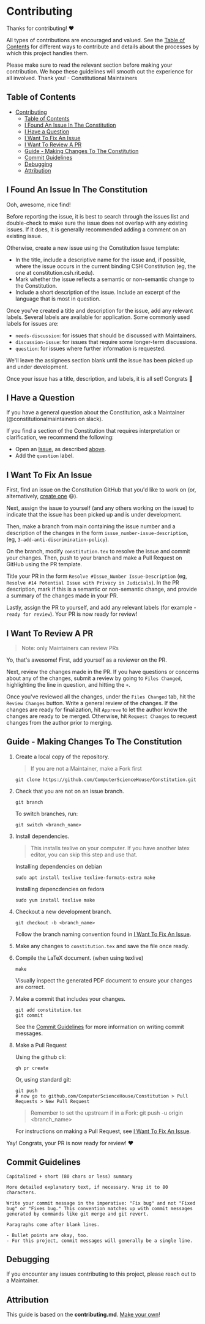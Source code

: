 # Contributing

Thanks for contributing! ❤️ 

All types of contributions are encouraged and valued. See the [Table of Contents](#table-of-contents) for different ways to contribute and details about the processes by which this project handles them. 

Please make sure to read the relevant section before making your contribution. We hope these guidelines will smooth out the experience for all involved. Thank you! - Constitutional Maintainers

## Table of Contents

- [Contributing](#contributing)
  - [Table of Contents](#table-of-contents)
  - [I Found An Issue In The Constitution](#i-found-an-issue-in-the-constitution)
  - [I Have a Question](#i-have-a-question)
  - [I Want To Fix An Issue](#i-want-to-fix-an-issue)
  - [I Want To Review A PR](#i-want-to-review-a-pr)
  - [Guide - Making Changes To The Constitution](#guide---making-changes-to-the-constitution)
  - [Commit Guidelines](#commit-guidelines)
  - [Debugging](#debugging)
  - [Attribution](#attribution)

## I Found An Issue In The Constitution

Ooh, awesome, nice find!

Before reporting the issue, it is best to search through the issues list and double-check to make sure the issue does not overlap with any existing issues. If it does, it is generally recommended adding a comment on an existing issue.

Otherwise, create a new issue using the Constitution Issue template:

- In the title, include a descriptive name for the issue and, if possible, where the issue occurs in the current binding CSH Constitution (eg, the one at constitution.csh.rit.edu).
- Mark whether the issue reflects a semantic or non-semantic change to the Constitution.
- Include a short description of the issue. Include an excerpt of the language that is most in question.

Once you've created a title and description for the issue, add any relevant labels. Several labels are available for application. Some commonly used labels for issues are:

- `needs-discussion`: for issues that should be discussed with Maintainers.
- `discussion-issue`: for issues that require some longer-term discussions.
- `question`: for issues where further information is requested.

We'll leave the assignees section blank until the issue has been picked up and under development.

Once your issue has a title, description, and labels, it is all set! Congrats 🎉

## I Have a Question

If you have a general question about the Constitution, ask a Maintainer (@constitutionalmaintainers on slack).

If you find a section of the Constitution that requires interpretation or clarification, we recommend the following:

- Open an [Issue](/issues/new), as described [above](#i-found-an-issue-in-the-constitution).
- Add the `question` label.

## I Want To Fix An Issue

First, find an issue on the Constitution GitHub that you'd like to work on (or, alternatively, [create one](#i-found-an-issue-in-the-constitution) 😃). 

Next, assign the issue to yourself (and any others working on the issue) to indicate that the issue has been picked up and is under development.

Then, make a branch from main containing the issue number and a description of the changes in the form `issue_number-issue-description`, (eg, `3-add-anti-discrimination-policy`). 

On the branch, modify `constitution.tex` to resolve the issue and commit your changes. Then, push to your branch and make a Pull Request on GitHub using the PR template.

Title your PR in the form `Resolve #Issue_Number Issue-Description` (eg, `Resolve #14 Potential Issue with Privacy in Judicials`). In the PR description, mark if this is a semantic or non-semantic change, and provide a summary of the changes made in your PR. 

Lastly, assign the PR to yourself, and add any relevant labels (for example - `ready for review`). Your PR is now ready for review!

## I Want To Review A PR

> Note: only Maintainers can review PRs 

Yo, that's awesome! First, add yourself as a reviewer on the PR.

Next, review the changes made in the PR. If you have questions or concerns about any of the changes, submit a review by going to `Files Changed`, highlighting the line in question, and hitting the `+`.

Once you've reviewed all the changes, under the `Files Changed` tab, hit the `Review Changes` button. Write a general review of the changes. If the changes are ready for finalization, hit `Approve` to let the author know the changes are ready to be merged. Otherwise, hit `Request Changes` to request changes from the author prior to merging.

## Guide - Making Changes To The Constitution

1. Create a local copy of the repository.

    > If you are not a Maintainer, make a Fork first 

    ```
    git clone https://github.com/ComputerScienceHouse/Constitution.git
    ```

2. Check that you are not on an issue branch.
    
    ```
    git branch
    ```
    
    To switch branches, run:
    
    ```
    git switch <branch_name>
    ```

3. Install dependencies. 

    > This installs texlive on your computer. If you have another latex editor, you can skip this step and use that.
    
    Installing dependencies on debian
    
    ```
    sudo apt install texlive texlive-formats-extra make
    ```
    
    Installing depencdencies on fedora
    
    ```
    sudo yum install texlive make
    ```

4. Checkout a new development branch.

    ```
    git checkout -b <branch_name>
    ```

    Follow the branch naming convention found in [I Want To Fix An Issue](#i-want-to-fix-an-issue).

5. Make any changes to `constitution.tex` and save the file once ready.

6. Compile the LaTeX document. (when using texlive)
    
    ```
    make
    ```
    
    Visually inspect the generated PDF document to ensure your changes are correct.

7. Make a commit that includes your changes.

    ```
    git add constitution.tex
    git commit
    ```
    
    See the [Commit Guidelines](#commit-guidelines) for more information on writing commit messages. 

8. Make a Pull Request
    
    Using the github cli:
    
    ```
    gh pr create
    ```
    
    Or, using standard git:
    
    ```
    git push
    # now go to github.com/ComputerScienceHouse/Constitution > Pull Requests > New Pull Request
    ```
    > Remember to set the upstream if in a Fork: git push -u origin <branch_name> 
    
    For instructions on making a Pull Request, see [I Want To Fix An Issue](#i-want-to-fix-an-issue).

Yay! Congrats, your PR is now ready for review! ❤️

## Commit Guidelines

```
Capitalized + short (80 chars or less) summary

More detailed explanatory text, if necessary. Wrap it to 80 characters.

Write your commit message in the imperative: "Fix bug" and not "Fixed
bug" or "Fixes bug." This convention matches up with commit messages
generated by commands like git merge and git revert.

Paragraphs come after blank lines.

- Bullet points are okay, too.
- For this project, commit messages will generally be a single line.
```

## Debugging

If you encounter any issues contributing to this project, please reach out to a Maintainer.

## Attribution
This guide is based on the **contributing.md**. [Make your own](https://contributing.md/)!